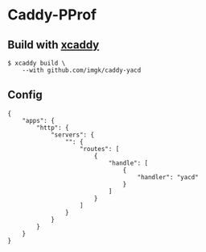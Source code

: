 # Caddy-PProf

## Build with [xcaddy](https://github.com/caddyserver/xcaddy)

```
$ xcaddy build \
    --with github.com/imgk/caddy-yacd
```

## Config

```
{
    "apps": {
        "http": {
            "servers": {
                "": {
                    "routes": [
                        {
                            "handle": [
                                {
                                    "handler": "yacd"
                                }
                            ]
                        }
                    ]
                }
            }
        }
    }
}

```
